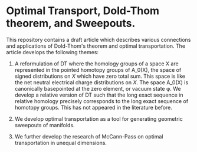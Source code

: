 # Optimal Transport, Dold-Thom theorem, and Sweepouts.

This repository contains a draft article which describes various connections and applications of Dold-Thom's theorem and optimal transportation.
The article develops the following themes:

1. A reformulation of DT where the homology groups of a space X are represented in the pointed homotopy groups of A_0(X), the space of signed distributions on $X$ which have zero total sum. This space is like the net neutral electrical charge distributions on $X$. The space A_0(X) is canonically basepointed at the zero element, or vacuum state φ. We develop a relative version of DT such that the long exact sequence in relative homology precisely corresponds to the long exact sequence of homotopy groups. This has not appeared in the literature before.

2. We develop optimal transportation as a tool for generating geometric sweepouts of manifolds. 

3. We further develop the research of McCann-Pass on optimal transportation in unequal dimensions.

